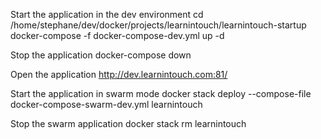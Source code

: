 Start the application in the dev environment
cd /home/stephane/dev/docker/projects/learnintouch/learnintouch-startup
docker-compose -f docker-compose-dev.yml up -d

Stop the application
docker-compose down

Open the application
http://dev.learnintouch.com:81/

Start the application in swarm mode
docker stack deploy --compose-file docker-compose-swarm-dev.yml learnintouch

Stop the swarm application
docker stack rm learnintouch


